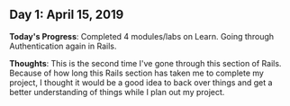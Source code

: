 <!-- ## Day 1: April 15, 2019

**Today's Progress**:

**Thoughts**:  -->

## Day 1: April 15, 2019

**Today's Progress**:
Completed 4 modules/labs on Learn. Going through Authentication again in Rails.

**Thoughts**:
This is the second time I've gone through this section of Rails. Because of how
long this Rails section has taken me to complete my project, I thought it would
be a good idea to back over things and get a better understanding of things while
I plan out my project.

